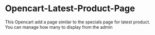 # Opencart-Latest-Product-Page
This Opencart add a page similar to the specials page for latest product. You can manage how many to display from the admin
